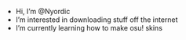 - Hi, I’m @Nyordic
- I’m interested in downloading stuff off the internet
- I’m currently learning how to make osu! skins
